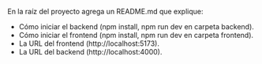 En la raíz del proyecto agrega un README.md que explique:

- Cómo iniciar el backend (npm install, npm run dev en carpeta backend).
- Cómo iniciar el frontend (npm install, npm run dev en carpeta frontend).
- La URL del frontend (http://localhost:5173).
- La URL del backend (http://localhost:4000).

